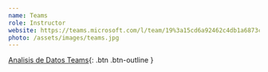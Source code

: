 ```yaml
---
name: Teams
role: Instructor
website: https://teams.microsoft.com/l/team/19%3a15cd6a92462c4db1a6873c97d8282249%40thread.tacv2/conversations?groupId=e49888e6-8e64-4422-8f78-5c0d1e8043d8&tenantId=3c907651-d8c6-4ca6-a8a4-6a242430e653
photo: /assets/images/teams.jpg
---
```


[Analisis de Datos Teams](https://teams.microsoft.com/l/team/19%3a15cd6a92462c4db1a6873c97d8282249%40thread.tacv2/conversations?groupId=e49888e6-8e64-4422-8f78-5c0d1e8043d8&tenantId=3c907651-d8c6-4ca6-a8a4-6a242430e653){: .btn .btn-outline }
